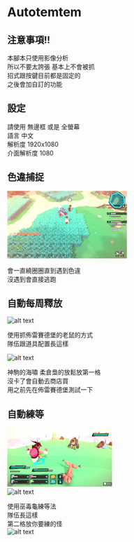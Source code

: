 # Autotemtem

## 注意事項!!
  
本腳本只使用影像分析  
所以不要太誇張 基本上不會被抓  
招式跟按鍵目前都是固定的  
之後會加自訂的功能

## 設定
請使用 無邊框 或是 全螢幕  
語言 中文   
解析度 1920x1080  
介面解析度 1080 
## 色違捕捉

![alt text](./img/luma_mode.gif) 

會一直繞圈圈直到遇到色違  
沒遇到會直接逃跑  

## 自動每周釋放  

![alt text](./img/release_mode.gif)  

使用抓佈雷賽德堡的老鼠的方式  
隊伍跟道具配置長這樣

![alt text](./img/weekly_release.png.gif)  

神駒的海嘯 柔倉梟的放鬆放第一格  
沒卡了會自動去商店買  
用之前先在佈雷賽德堡測試一下  

## 自動練等
![alt text](./img/auto_exp1.gif)  
![alt text](./img/auto_exp2.gif.gif)  

使用巫毒龜練等法  
隊伍長這樣  
第二格放你要練的怪  
![alt text](./img/auto_level.png.gif)  
